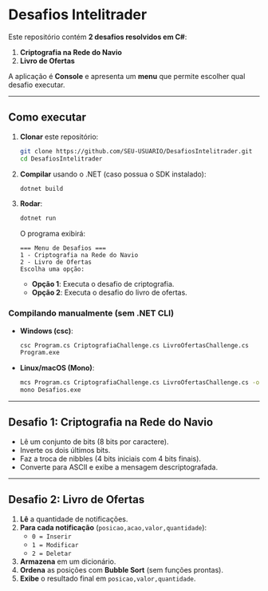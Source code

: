 # Desafios Intelitrader

Este repositório contém **2 desafios resolvidos em C#**:

1. **Criptografia na Rede do Navio**  
2. **Livro de Ofertas**

A aplicação é **Console** e apresenta um **menu** que permite escolher qual desafio executar.

---

## Como executar

1. **Clonar** este repositório:
   ```bash
   git clone https://github.com/SEU-USUARIO/DesafiosIntelitrader.git
   cd DesafiosIntelitrader
   ```

2. **Compilar** usando o .NET (caso possua o SDK instalado):
   ```bash
   dotnet build
   ```
3. **Rodar**:
   ```bash
   dotnet run
   ```
   O programa exibirá:
   ```
   === Menu de Desafios ===
   1 - Criptografia na Rede do Navio
   2 - Livro de Ofertas
   Escolha uma opção:
   ```
   - **Opção 1**: Executa o desafio de criptografia.
   - **Opção 2**: Executa o desafio do livro de ofertas.

### Compilando manualmente (sem .NET CLI)
- **Windows (csc)**:
  ```bash
  csc Program.cs CriptografiaChallenge.cs LivroOfertasChallenge.cs
  Program.exe
  ```
- **Linux/macOS (Mono)**:
  ```bash
  mcs Program.cs CriptografiaChallenge.cs LivroOfertasChallenge.cs -out:Desafios.exe
  mono Desafios.exe
  ```

---

## Desafio 1: Criptografia na Rede do Navio

- Lê um conjunto de bits (8 bits por caractere).
- Inverte os dois últimos bits.
- Faz a troca de nibbles (4 bits iniciais com 4 bits finais).
- Converte para ASCII e exibe a mensagem descriptografada.

---

## Desafio 2: Livro de Ofertas

1. **Lê** a quantidade de notificações.
2. **Para cada notificação** (`posicao,acao,valor,quantidade`):
   - `0 = Inserir`  
   - `1 = Modificar`  
   - `2 = Deletar`
3. **Armazena** em um dicionário.
4. **Ordena** as posições com **Bubble Sort** (sem funções prontas).
5. **Exibe** o resultado final em `posicao,valor,quantidade`.

